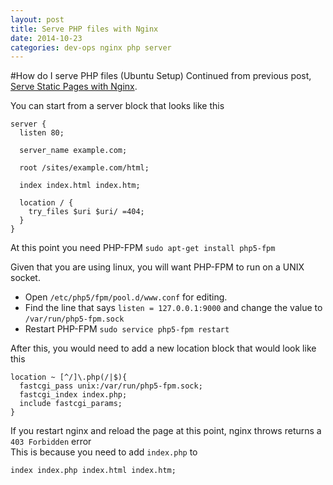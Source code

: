 ```yaml
---
layout: post
title: Serve PHP files with Nginx
date: 2014-10-23
categories: dev-ops nginx php server
---
```


#How do I serve PHP files (Ubuntu Setup)
Continued from previous post, [Serve Static Pages with Nginx](http://preamtotaram.com/dev-ops/nginx/server/2014/10/18/serve-static-pages-with-nginx.html).

You can start from a server block that looks like this

```
server {
  listen 80;

  server_name example.com;

  root /sites/example.com/html;

  index index.html index.htm;

  location / {
    try_files $uri $uri/ =404;
  }
}
```
At this point you need PHP-FPM
`sudo apt-get install php5-fpm`

Given that you are using linux, you will want PHP-FPM to run on a UNIX socket.
-  Open `/etc/php5/fpm/pool.d/www.conf` for editing.
-  Find the line that says `listen = 127.0.0.1:9000` and change the value to `/var/run/php5-fpm.sock`  
-  Restart PHP-FPM `sudo service php5-fpm restart`

After this, you would need to add a new location block that would look like this

```
location ~ [^/]\.php(/|$){
  fastcgi_pass unix:/var/run/php5-fpm.sock;
  fastcgi_index index.php;
  include fastcgi_params;
}
```

If you restart nginx and reload the page at this point, nginx throws returns a `403 Forbidden` error  
This is because you need to add `index.php` to
```
index index.php index.html index.htm;
```
